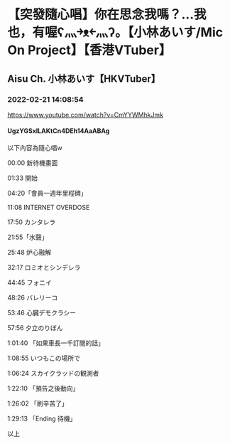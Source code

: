 # 【突發隨心唱】你在思念我嗎？...我也，有喔ʕ灬￫ᴥ￩灬ʔ。【小林あいす/Mic On Project】【香港VTuber】

## Aisu Ch. 小林あいす【HKVTuber】

### 2022-02-21 14:08:54

https://www.youtube.com/watch?v=CmYYWMhkJmk

#### UgzYGSxlLAKtCn4DEh14AaABAg

以下內容為隨心唱w

00:00 新待機畫面

01:33 開始

04:20「會員一週年里程碑」

11:08 INTERNET OVERDOSE

17:50 カンタレラ

21:55「水聲」

25:48  炉心融解

32:17 ロミオとシンデレラ

44:45 フォニイ

48:26 バレリーコ

53:46 心臓デモクラシー

57:56 夕立のりぼん

1:01:40 「如果車長一千訂閱的話」

1:08:55 いつもこの場所で

1:06:24 スカイクラッドの観測者

1:22:10 「預告之後動向」

1:26:02 「刷辛苦了」

1:29:13 「Ending 待機」

以上

